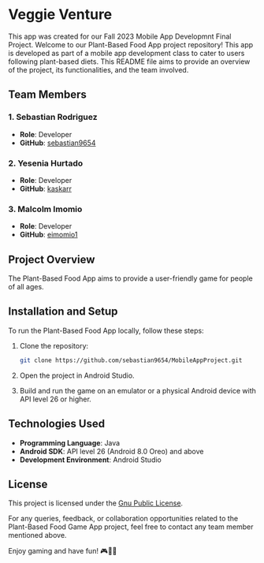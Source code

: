 # Veggie Venture

This app was created for our Fall 2023 Mobile App Developmnt Final Project.
Welcome to our Plant-Based Food App project repository! This app is developed as part of a mobile app development class to cater to users following plant-based diets. This README file aims to provide an overview of the project, its functionalities, and the team involved.

## Team Members

### 1. Sebastian Rodriguez
- **Role**: Developer
- **GitHub**: [sebastian9654](https://github.com/sebastian9654)

### 2. Yesenia Hurtado
- **Role**: Developer
- **GitHub**: [kaskarr](https://github.com/kaskarr)

### 3. Malcolm Imomio
- **Role**: Developer
- **GitHub**: [eimomio1](https://github.com/eimomio1)

## Project Overview

The Plant-Based Food App aims to provide a user-friendly game for people of all ages.

## Installation and Setup

To run the Plant-Based Food App locally, follow these steps:

1. Clone the repository:

    ~~~bash
    git clone https://github.com/sebastian9654/MobileAppProject.git
    ~~~

2. Open the project in Android Studio.

3. Build and run the game on an emulator or a physical Android device with API level 26 or higher.

## Technologies Used

- **Programming Language**: Java
- **Android SDK**: API level 26 (Android 8.0 Oreo) and above
- **Development Environment**: Android Studio

## License

This project is licensed under the [Gnu Public License](LICENSE).

For any queries, feedback, or collaboration opportunities related to the Plant-Based Food Game App project, feel free to contact any team member mentioned above.

Enjoy gaming and have fun! 🎮🌱🥦
